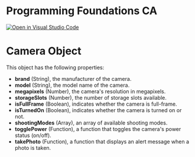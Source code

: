 # Programming Foundations CA

[![Open in Visual Studio Code](https://classroom.github.com/assets/open-in-vscode-718a45dd9cf7e7f842a935f5ebbe5719a5e09af4491e668f4dbf3b35d5cca122.svg)](https://classroom.github.com/online_ide?assignment_repo_id=12161072&assignment_repo_type=AssignmentRepo)

# Camera Object

This object has the following properties:

- **brand** (String), the manufacturer of the camera.
- **model** (String), the model name of the camera.
- **megapixels** (Number), the camera's resolution in megapixels.
- **storageSlots** (Number), the number of storage slots available.
- **isFullFrame** (Boolean), indicates whether the camera is full-frame.
- **isTurnedOn** (Boolean), indicates whether the camera is turned on or not.
- **shootingModes** (Array), an array of available shooting modes.
- **togglePower** (Function), a function that toggles the camera's power status (on/off).
- **takePhoto** (Function), a function that displays an alert message when a photo is taken.
